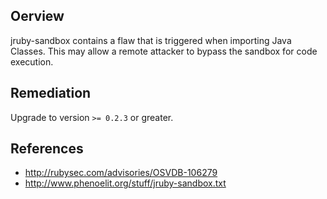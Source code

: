 ## Oerview
jruby-sandbox contains a flaw that is triggered when importing Java Classes.
This may allow a remote attacker to bypass the sandbox for code execution.


## Remediation
Upgrade to version `>= 0.2.3` or greater.

## References
- http://rubysec.com/advisories/OSVDB-106279
- http://www.phenoelit.org/stuff/jruby-sandbox.txt
